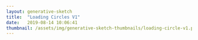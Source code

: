 ```yaml
---
layout: generative-sketch
title:  "Loading Circles V1"
date:   2019-08-14 10:06:41
thumbnail: /assets/img/generative-sketch-thumbnails/loading-circle-v1.png
---
```


<script>

let sketch = function(p) {

    /*********************/
    /*** INIT VARIABLE ***/
    /*********************/

    const w = Math.min(500, $("#p5-container").width()),
          h = w;

    // basic colors
    const WHITE    = "#FFFFFF",
          BLACK    = "#000000",
          BT_BLUE  = "#77BDEE",
          BT_RED   = "#FF6E6C",
          BT_GREEN = "#23CE6B";

    const dt = [0.01, 0.0125, 0.015, 0.0175, 0.02]; // array of speeds to update arc angles
          
    const N_ARC = dt.length; // number of arcs to draw

    let r  = [], // array of arc radiuses
        t0 = [], // array of arc starting angles (in radians)
        t1 = [], // array of arc ending angles (in radians)
        c  = [], // array of arc colors
        s  = []; // array of arc states (to be used in winding_logic fxns)

    const R_BOUNDS = [0.25, 0.9]; // min and max radiuses (bounds for r)

    // populate arrays
    const dr = (R_BOUNDS[1] - R_BOUNDS[0]) / (N_ARC - 1),
          dc = 1.0 / (N_ARC - 1);
    for (let i = 0; i < N_ARC; i++) {
        r.push(R_BOUNDS[1] - i * dr);
        t0.push(0);
        t1.push(0);
        c.push(p.lerpColor(p.color(BT_GREEN), p.color(WHITE), i * dc));
        s.push(0);
    }

    /********************************/
    /*** DECLARE HELPER FUNCTIONS ***/
    /********************************/

    // draw a circle with a radius of r and a color of c
    function draw_center_circle(r, c) {
        p.fill(c);
        p.noStroke();
        p.circle(w / 2, h / 2, w * r);
    }

    // draw an arc with radius of r 
    // that spans from t0 to t1 (ranging from 0 - 1 => 0 - 2PI)
    // with a stroke width of wt and color of c
    function draw_arc(r, t0, t1, wt, c) {
        if (t0 == t1) return;
        p.fill("black");
        p.stroke(p.color(c));
        p.strokeWeight(wt);
        p.arc(w / 2, h / 2, w * r, h * r, 
            p.map(p.min(t0, t1), -1, 1, -2 * p.PI, 2 * p.PI), 
            p.map(p.max(t0, t1), -1, 1, -2 * p.PI, 2 * p.PI));
    }

    // update arrays to reflect interated winding
    // logic1 = when circle fully winds, begin to wind from other end (slinky-like)
    function update_wind_logic1(i) {
        if (t1[i] >= 1 & t0[i] >= 1) {
            t1[i] = t0[i] = 0;
        } else if (t1[i] >= 1) {
            t0[i] += dt[i];
        } else t1[i] += dt[i];
        bound_arc_angles(i, 0, 1);
    }

    // logic2 = when circle fully winds, unwind
    function update_wind_logic2(i) {
        if (t1[i] >= 1) {
            s[i] = 1;
            t1[i] -= dt[i];
        } else if (t1[i] <= 0) {
            s[i] = 0;
            t1[i] += dt[i];
        } else if (s[i] == 0) t1[i] += dt[i];
        else t1[i] -= dt[i];
        bound_arc_angles(i, 0, 1);
    }

    // logic3 = both ends wind from right to left, then unwind
    function update_wind_logic3(i) {
        if (t1[i] >= 0.5) {
            s[i] = 1;
            t1[i] -= dt[i];
            t0[i] += dt[i];
        } else if (t1[i] <= 0) {
            s[i] = 0;
            t1[i] += dt[i];
            t0[i] -= dt[i];
        } else if (s[i] == 0) {
            t1[i] += dt[i];
            t0[i] -= dt[i];
        } else {
            t1[i] -= dt[i];
            t0[i] += dt[i];
        }
        bound_arc_angles(i, -0.5, 0.5);
    }

    // bound arc angles (between 0 and 1)
    function bound_arc_angles(i, min, max) {
        t0[i] = +p.max(min, p.min(max, t0[i])).toFixed(5);
        t1[i] = +p.max(min, p.min(max, t1[i])).toFixed(5);
        if (t0[i] > t1[i]) {
            t0[i] = t1[i] = (t1[i] - t0[i]) / 2;
        }
    } 

    /*********************/
    /*** DEFINE SKETCH ***/
    /*********************/

    p.setup = function() {
        p.createCanvas(w, h);
        p.frameRate(15);
        p.angleMode(p.RADIANS)
    };

    p.draw = function() {
        // clear page
        p.clear();
        p.background("black");
  
        // draw arcs and update winding positions
        for (let i = 0; i < N_ARC; i++) {
            draw_arc(r[i], t0[i], t1[i], 20, c[i]);
            update_wind_logic1(i);
        }
  
        // draw center circle
        draw_center_circle(R_BOUNDS[0] / 2, c[N_ARC - 1]);
    };

}

new p5(sketch, 'p5-container');

</script>